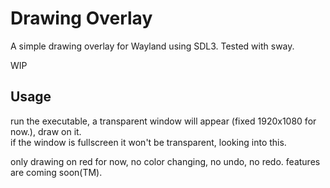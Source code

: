 # Drawing Overlay

A simple drawing overlay for Wayland using SDL3. Tested with sway.

WIP

## Usage

run the executable, a transparent window will appear (fixed 1920x1080 for now.), draw on it.  
if the window is fullscreen it won't be transparent, looking into this.

only drawing on red for now, no color changing, no undo, no redo. features are coming soon(TM).
